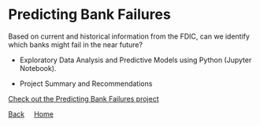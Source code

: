 <link rel="stylesheet" href="/assets/css/main.css">

# Predicting Bank Failures

<div class="group" markdown="1">

Based on current and historical information from the FDIC, can we identify which banks might fail in the near future?  

*	Exploratory Data Analysis and Predictive Models using Python (Jupyter Notebook).

*	Project Summary and Recommendations

[Check out the Predicting Bank Failures project](https://github.com/michelle-bh/michelle-bh.github.io/tree/main/Predicting-Bank-Failures)

</div>

<div class="nav" markdown="1">

[Back](../README.md) &nbsp; &nbsp; [Home](https://michelle-bh.github.io/)

</div>